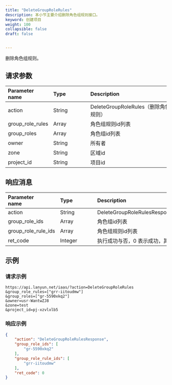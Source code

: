 ```yaml
---
title: "DeleteGroupRoleRules"
description: 本小节主要介绍删除角色组规则接口。 
keyword: 创建项目
weight: 100
collapsible: false
draft: false


---
```




删除角色组规则。

## 请求参数

| <span style="display:inline-block;width:100px">Parameter name</span> | <span style="display:inline-block;width:100">Type</span> | <span style="display:inline-block;width:280px">Description</span> | <span style="display:inline-block;width:100px">Required</span> |
| :----------------------------------------------------------- | :------------------------------------------------------- | :----------------------------------------------------------- | :----------------------------------------------------------- |
| action                                                       | String                                                   | DeleteGroupRoleRules（删除角色组规则）                       | true                                                         |
| group_role_rules                                             | Array                                                    | 角色组规则id列表                                             | true                                                         |
| group_roles                                                  | Array                                                    | 角色组id列表                                                 | false                                                        |
| owner                                                        | String                                                   | 所有者                                                       | false                                                        |
| zone                                                         | String                                                   | 区域id                                                       | false                                                        |
| project_id                                                   | String                                                   | 项目id                                                       | true                                                         |

## 响应消息

| <span style="display:inline-block;width:100px">Parameter name</span> | <span style="display:inline-block;width:100px">Type</span> | <span style="display:inline-block;width:380px">Description</span> |
| :----------------------------------------------------------- | :--------------------------------------------------------- | :----------------------------------------------------------- |
| action                                                       | String                                                     | DeleteGroupRoleRulesResponse                                 |
| group_role_ids                                               | Array                                                      | 角色组id列表                                                 |
| group_role_rule_ids                                          | Array                                                      | 角色组规则id列表                                             |
| ret_code                                                     | Integer                                                    | 执行成功与否，0 表示成功，其他值则为错误代码                 |

## 示例 

### 请求示例

```url
https://api.lanyun.net/iaas/?action=DeleteGroupRoleRules
&group_role_rules=["grr-iitoudmw"]
&group_roles=["gr-5590xkq2"]
&owner=usr-WantwZJ8
&zone=test
&project_id=pj-xzvlxlb5
```

### 响应示例

```json
{
    "action": "DeleteGroupRoleRulesResponse",
    "group_role_ids": [
        "gr-5590xkq2"
    ],
    "group_role_rule_ids": [
        "grr-iitoudmw"
    ],
    "ret_code": 0
}
```